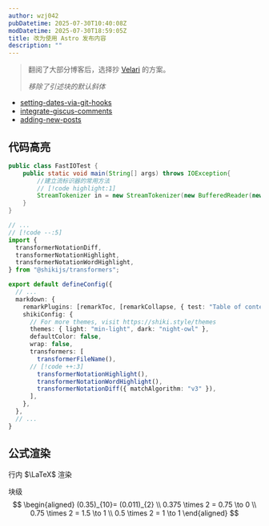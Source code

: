 ```yaml
---
author: wzj042
pubDatetime: 2025-07-30T10:40:08Z
modDatetime: 2025-07-30T18:59:05Z
title: 改为使用 Astro 发布内容
description: ""
---
```


> 翻阅了大部分博客后，选择抄 [Velari](https://github.com/LoganQiu/Velari) 的方案。
> 
> *移除了引述块的默认斜体*

- [setting-dates-via-git-hooks](https://astro-paper.pages.dev/posts/setting-dates-via-git-hooks/)
- [integrate-giscus-comments](https://astro-paper.pages.dev/posts/how-to-integrate-giscus-comments/)
- [adding-new-posts](https://astro-paper.pages.dev/posts/adding-new-posts-in-astropaper-theme/)

## 代码高亮

```java
public class FastIOTest {
	public static void main(String[] args) throws IOException{
		//建立流标识器的常用方法
		// [!code highlight:1]
		StreamTokenizer in = new StreamTokenizer(new BufferedReader(new InputStreamReader(System.in)));	
	}
}
```

```ts
// ...
// [!code --:5]
import {
  transformerNotationDiff,
  transformerNotationHighlight,
  transformerNotationWordHighlight,
} from "@shikijs/transformers";

export default defineConfig({
  // ...
  markdown: {
    remarkPlugins: [remarkToc, [remarkCollapse, { test: "Table of contents" }]],
    shikiConfig: {
      // For more themes, visit https://shiki.style/themes
      themes: { light: "min-light", dark: "night-owl" },
      defaultColor: false,
      wrap: false,
      transformers: [
        transformerFileName(),
      // [!code ++:3]
        transformerNotationHighlight(),
        transformerNotationWordHighlight(),
        transformerNotationDiff({ matchAlgorithm: "v3" }),
      ],
    },
  },
  // ...
}
```


## 公式渲染

行内 $\LaTeX$ 渲染

块级
$$
\begin{aligned}
	(0.35)_{10}= (0.011)_{2}    \\
	0.375 \times 2 = 0.75 \to 0 \\
	0.75 \times 2 = 1.5 \to 1   \\
	0.5 \times 2 = 1 \to 1
\end{aligned}
$$